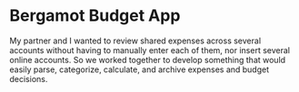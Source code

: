 # Bergamot Budget App

My partner and I wanted to review shared expenses across several accounts without having to manually enter each of them, nor insert several online accounts. So we worked together to develop something that would easily parse, categorize, calculate, and archive expenses and budget decisions.
